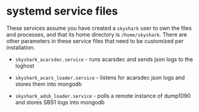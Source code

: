 # systemd service files

These services assume you have created a `skyshark` user to own the files and
processes, and that its home directory is `/home/skyshark`. There are other
parameters in these service files that need to be customized per installation.

* `skyshark_acarsdec.service` - runs acarsdec and sends json logs to the loghost

* `skyshark_acars_loader.service` - listens for acarsdec json logs and stores them into mongodb

* `skyshark_adsb_loader.service` - polls a remote instance of dump1090 and stores SBS1 logs into mongodb
